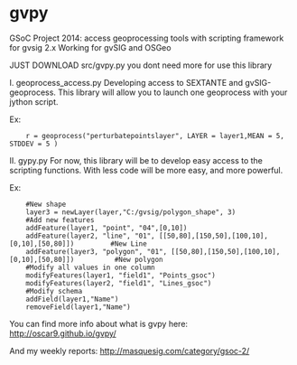 gvpy
====

GSoC Project 2014: access geoprocessing tools with scripting framework for gvsig 2.x
Working for gvSIG and OSGeo


JUST DOWNLOAD src/gvpy.py you dont need more for use this library


I. geoprocess_access.py
Developing access to SEXTANTE and gvSIG-geoprocess. This library will allow you to launch one geoprocess with your jython script.

Ex: 

        r = geoprocess("perturbatepointslayer", LAYER = layer1,MEAN = 5, STDDEV = 5 ) 



II. gypy.py
For now, this library will be to develop easy access to the scripting functions. With less code will be more easy, and more powerful.

Ex:

        #New shape
        layer3 = newLayer(layer,"C:/gvsig/polygon_shape", 3) 
        #Add new features 
        addFeature(layer1, "point", "04",[0,10]) 
        addFeature(layer2, "line", "01", [[50,80],[150,50],[100,10],[0,10],[50,80]])         #New Line 
        addFeature(layer3, "polygon", "01", [[50,80],[150,50],[100,10],[0,10],[50,80]])          #New polygon  
        #Modify all values in one column 
        modifyFeatures(layer1, "field1", "Points_gsoc") 
        modifyFeatures(layer2, "field1", "Lines_gsoc") 
        #Modify schema 
        addField(layer1,"Name") 
        removeField(layer1,"Name") 

You can find more info about what is gvpy here: http://oscar9.github.io/gvpy/

And my weekly reports: http://masquesig.com/category/gsoc-2/
